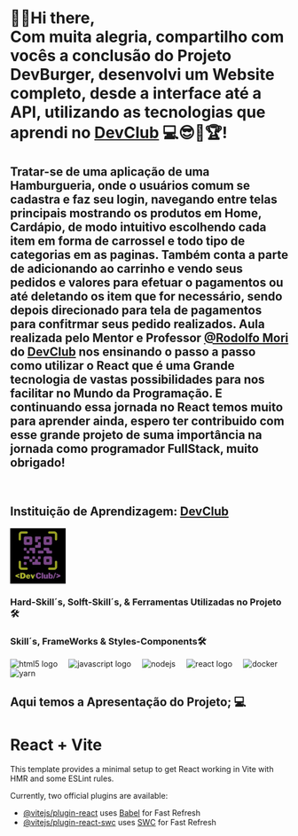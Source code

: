 <h1>👋🏽Hi there, <br>
  Com muita alegria, compartilho com vocês a conclusão do  Projeto DevBurger, desenvolvi um Website completo, desde a interface até a API, utilizando as tecnologias que aprendi no <a href="https://aulas.devclub.com.br/">DevClub</a> 💻😎🚀🏆!</h1>
  <h2>Tratar-se de uma aplicação de uma Hamburgueria, onde o usuários comum se cadastra e faz seu login, navegando entre telas principais mostrando os produtos em Home, Cardápio, de modo intuitivo escolhendo cada item em forma de carrossel e todo tipo de categorias em as paginas. Também conta a parte de adicionando ao carrinho e vendo seus pedidos e valores para efetuar o pagamentos ou até deletando os item que for necessário, sendo depois direcionado para tela de pagamentos para confitrmar seus pedido realizados. Aula realizada pelo Mentor e Professor <a href="https://www.instagram.com/rodolfomorii"/>@Rodolfo Mori<a/> do <a href="https://aulas.devclub.com.br/">DevClub</a> nos ensinando o passo a passo como utilizar o React que é uma Grande tecnologia de vastas possibilidades para nos facilitar no Mundo da Programação.  E continuando essa jornada no React temos muito para aprender ainda, espero ter contribuido com esse grande projeto de suma importância na jornada como programador FullStack, muito obrigado!</h2>
  <br>
<h2>Instituição de Aprendizagem: <a href="https://rodolfomori.com.br/devclub">DevClub</a></h2> 
<img align="center" alt="Coding" width="100" src="https://github.com/alx-8914/alx-8914/raw/main/dev_club_devs_logo.jpg">
 <h3>Hard-Skill´s, Solft-Skill´s, & Ferramentas Utilizadas no Projeto🛠️</h3>
 <div align="left">
  <h3>Skill´s, FrameWorks & Styles-Components🛠️</h3>
  <img src="https://cdn.jsdelivr.net/gh/devicons/devicon/icons/html5/html5-original.svg" height="48" alt="html5 logo"  />
  <img width="12" />

  <img src="https://cdn.jsdelivr.net/gh/devicons/devicon/icons/javascript/javascript-original.svg" height="48" alt="javascript logo"  />
  <img width="12" />

  <img width="48" height="48" src="https://img.icons8.com/color/48/nodejs.png" alt="nodejs"/>
  <img width="12" />

   <img src="https://cdn.jsdelivr.net/gh/devicons/devicon/icons/react/react-original.svg" height="48" alt="react logo"  />
  <img width="12" />
  <img width="48" height="48" src="https://img.icons8.com/fluency/48/docker.png" alt="docker"/>
  <img width="60" height="38" src="https://miro.medium.com/v2/resize:fit:631/0*6oDBCShEuWmsCGV-.png" alt="yarn"/>
</div>
<div>
    <h2>Aqui temos a Apresentação do Projeto; 💻</h2>
</div>




  
# React + Vite 

This template provides a minimal setup to get React working in Vite with HMR and some ESLint rules.

Currently, two official plugins are available:

- [@vitejs/plugin-react](https://github.com/vitejs/vite-plugin-react/blob/main/packages/plugin-react/README.md) uses [Babel](https://babeljs.io/) for Fast Refresh
- [@vitejs/plugin-react-swc](https://github.com/vitejs/vite-plugin-react-swc) uses [SWC](https://swc.rs/) for Fast Refresh
